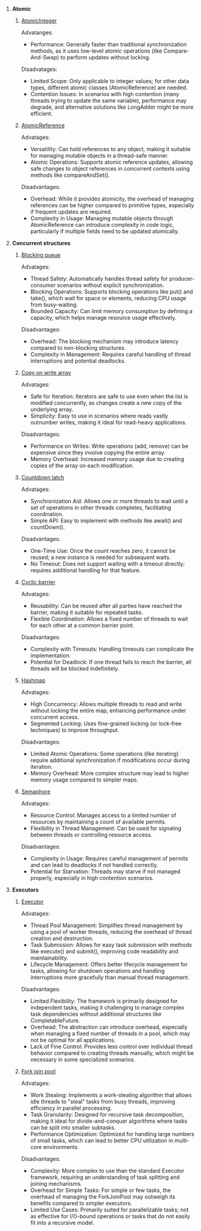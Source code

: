 1. **Atomic**
    1. [AtomicInteger](https://github.com/oleksandrtytkoasd/multithreading-pdp/blob/main/src/main/java/edu/tytko/atomic/integer/Runner.java)

       Advatanges:
       * Performance: Generally faster than traditional synchronization methods, as it uses low-level atomic operations (like Compare-And-Swap) to perform updates without locking.

        Disadvatages:
       * Limited Scope: Only applicable to integer values; for other data types, different atomic classes (AtomicReference) are needed.
       * Contention Issues: In scenarios with high contention (many threads trying to update the same variable), performance may degrade, and alternative solutions like LongAdder might be more efficient.

    2. [AtomicReference](https://github.com/oleksandrtytkoasd/multithreading-pdp/blob/main/src/main/java/edu/tytko/atomic/reference/Runner.java)
  
       Advatages:
       * Versatility: Can hold references to any object, making it suitable for managing mutable objects in a thread-safe manner.
       * Atomic Operations: Supports atomic reference updates, allowing safe changes to object references in concurrent contexts using methods like compareAndSet().
       
       Disadvantages:
       * Overhead: While it provides atomicity, the overhead of managing references can be higher compared to primitive types, especially if frequent updates are required.
       * Complexity in Usage: Managing mutable objects through AtomicReference can introduce complexity in code logic, particularly if multiple fields need to be updated atomically.
       
2. **Concurrent structures**
    1. [Blocking queue](https://github.com/oleksandrtytkoasd/multithreading-pdp/blob/main/src/main/java/edu/tytko/concurrent_structures/blocking_queue/Runner.java)

        Advatages:
       * Thread Safety: Automatically handles thread safety for producer-consumer scenarios without explicit synchronization.
       * Blocking Operations: Supports blocking operations like put() and take(), which wait for space or elements, reducing CPU usage from busy-waiting.
       * Bounded Capacity: Can limit memory consumption by defining a capacity, which helps manage resource usage effectively.
       
       Disadvantages:
       * Overhead: The blocking mechanism may introduce latency compared to non-blocking structures.
       * Complexity in Management: Requires careful handling of thread interruptions and potential deadlocks.

    2. [Copy on write array](https://github.com/oleksandrtytkoasd/multithreading-pdp/blob/main/src/main/java/edu/tytko/concurrent_structures/copy_on_write_array/Runner.java)

       Advatages:
        * Safe for Iteration: Iterators are safe to use even when the list is modified concurrently, as changes create a new copy of the underlying array.
        * Simplicity: Easy to use in scenarios where reads vastly outnumber writes, making it ideal for read-heavy applications.
       
       Disadvantages:
        * Performance on Writes: Write operations (add, remove) can be expensive since they involve copying the entire array.
        * Memory Overhead: Increased memory usage due to creating copies of the array on each modification.
       
    3. [Countdown latch](https://github.com/oleksandrtytkoasd/multithreading-pdp/blob/main/src/main/java/edu/tytko/concurrent_structures/countdownlatch/Runner.java)

       Advatages:
       * Synchronization Aid: Allows one or more threads to wait until a set of operations in other threads completes, facilitating coordination.
       * Simple API: Easy to implement with methods like await() and countDown().
       
       Disadvantages:
       * One-Time Use: Once the count reaches zero, it cannot be reused; a new instance is needed for subsequent waits.
       * No Timeout: Does not support waiting with a timeout directly; requires additional handling for that feature.
   
    4. [Cyclic barrier](https://github.com/oleksandrtytkoasd/multithreading-pdp/blob/main/src/main/java/edu/tytko/concurrent_structures/cyclic_barrier/Runner.java)

       Advatages:
        * Reusability: Can be reused after all parties have reached the barrier, making it suitable for repeated tasks.
        * Flexible Coordination: Allows a fixed number of threads to wait for each other at a common barrier point.
       
       Disadvantages:
        * Complexity with Timeouts: Handling timeouts can complicate the implementation.
        * Potential for Deadlock: If one thread fails to reach the barrier, all threads will be blocked indefinitely.

    5. [Hashmap](https://github.com/oleksandrtytkoasd/multithreading-pdp/blob/main/src/main/java/edu/tytko/concurrent_structures/hashmap/Runner.java)

       Advatages:
        * High Concurrency: Allows multiple threads to read and write without locking the entire map, enhancing performance under concurrent access.
        * Segmented Locking: Uses fine-grained locking (or lock-free techniques) to improve throughput.
       
       Disadvantages:
        * Limited Atomic Operations: Some operations (like iterating) require additional synchronization if modifications occur during iteration.
        * Memory Overhead: More complex structure may lead to higher memory usage compared to simpler maps.

    6. [Semaphore](https://github.com/oleksandrtytkoasd/multithreading-pdp/blob/main/src/main/java/edu/tytko/concurrent_structures/semaphore/Runner.java)

       Advatages:
        * Resource Control: Manages access to a limited number of resources by maintaining a count of available permits.
        * Flexibility in Thread Management: Can be used for signaling between threads or controlling resource access.
       
       Disadvantages:
        * Complexity in Usage: Requires careful management of permits and can lead to deadlocks if not handled correctly.
        * Potential for Starvation: Threads may starve if not managed properly, especially in high contention scenarios.
        
2. **Executors**
    1. [Executor](https://github.com/oleksandrtytkoasd/multithreading-pdp/blob/main/src/main/java/edu/tytko/executors/Runner.java)

       Advatages:
        * Thread Pool Management: Simplifies thread management by using a pool of worker threads, reducing the overhead of thread creation and destruction.
        * Task Submission: Allows for easy task submission with methods like execute() and submit(), improving code readability and maintainability.
        * Lifecycle Management: Offers better lifecycle management for tasks, allowing for shutdown operations and handling interruptions more gracefully than manual thread management.
       
       Disadvantages:
        * Limited Flexibility: The framework is primarily designed for independent tasks, making it challenging to manage complex task dependencies without additional structures like CompletableFuture.
        * Overhead: The abstraction can introduce overhead, especially when managing a fixed number of threads in a pool, which may not be optimal for all applications.
        * Lack of Fine Control: Provides less control over individual thread behavior compared to creating threads manually, which might be necessary in some specialized scenarios.

    2. [Fork join pool](https://github.com/oleksandrtytkoasd/multithreading-pdp/blob/main/src/main/java/edu/tytko/fork_join_pool/Runner.java)

       Advatages:
        * Work Stealing: Implements a work-stealing algorithm that allows idle threads to "steal" tasks from busy threads, improving efficiency in parallel processing.
        * Task Granularity: Designed for recursive task decomposition, making it ideal for divide-and-conquer algorithms where tasks can be split into smaller subtasks.
        * Performance Optimization: Optimized for handling large numbers of small tasks, which can lead to better CPU utilization in multi-core environments.
       
       Disadvantages:
        * Complexity: More complex to use than the standard Executor framework, requiring an understanding of task splitting and joining mechanisms.
        * Overhead for Simple Tasks: For simple or few tasks, the overhead of managing the ForkJoinPool may outweigh its benefits compared to simpler executors.
        * Limited Use Cases: Primarily suited for parallelizable tasks; not as effective for I/O-bound operations or tasks that do not easily fit into a recursive model.
       
